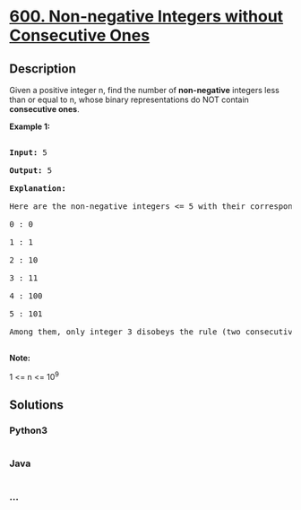 # [600. Non-negative Integers without Consecutive Ones](https://leetcode.com/problems/non-negative-integers-without-consecutive-ones)



## Description

<p>Given a positive integer n, find the number of <b>non-negative</b> integers less than or equal to n, whose binary representations do NOT contain <b>consecutive ones</b>.</p>



<p><b>Example 1:</b><br />

<pre>

<b>Input:</b> 5

<b>Output:</b> 5

<b>Explanation:</b> 

Here are the non-negative integers <= 5 with their corresponding binary representations:

0 : 0

1 : 1

2 : 10

3 : 11

4 : 100

5 : 101

Among them, only integer 3 disobeys the rule (two consecutive ones) and the other 5 satisfy the rule. 

</pre>

</p>



<p><b>Note:</b>

1 <= n <= 10<sup>9</sup>

</p>



## Solutions

<!-- tabs:start -->

### **Python3**

```python

```

### **Java**

```java

```

### **...**

```

```

<!-- tabs:end -->
